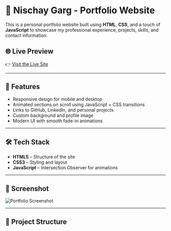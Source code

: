# 💼 Nischay Garg - Portfolio Website

This is a personal portfolio website built using **HTML**, **CSS**, and a touch of **JavaScript** to showcase my professional experience, projects, skills, and contact information.

## 🌐 Live Preview

👉 [Visit the Live Site](https://naukri-job-post-portal.netlify.app/)

---

## 🚀 Features

- Responsive design for mobile and desktop
- Animated sections on scroll using JavaScript + CSS transitions
- Links to GitHub, LinkedIn, and personal projects
- Custom background and profile image
- Modern UI with smooth fade-in animations

---

## 🛠️ Tech Stack

- **HTML5** – Structure of the site
- **CSS3** – Styling and layout
- **JavaScript** – Intersection Observer for animations

---

## 📸 Screenshot

![Portfolio Screenshot](screenshot.png)

---

## 📂 Project Structure

